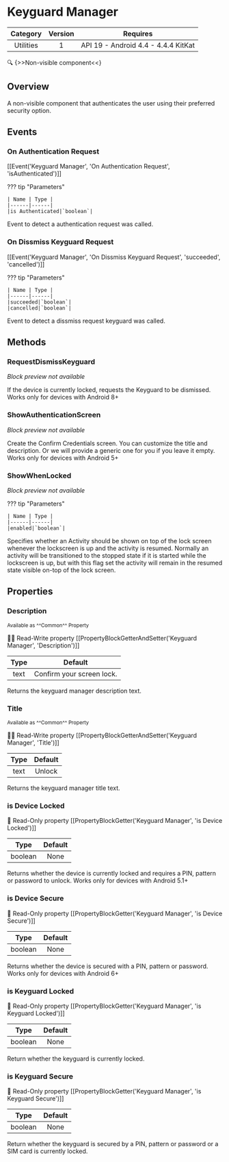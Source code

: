 # Keyguard Manager

| Category | Version | Requires |
|:--------:|:-------:|:--------:|
|Utilities|1|API 19 - Android 4.4 - 4.4.4 KitKat|

:mag: {>>Non-visible component<<}

## Overview

A non-visible component that authenticates the user using their preferred security option.

## Events

### On Authentication Request

[[Event('Keyguard Manager', 'On Authentication Request', 'isAuthenticated')]]

??? tip "Parameters"

    | Name | Type |
    |------|------|
    |is Authenticated|`boolean`|


Event to detect a authentication request was called.

### On Dissmiss Keyguard Request

[[Event('Keyguard Manager', 'On Dissmiss Keyguard Request', 'succeeded', 'cancelled')]]

??? tip "Parameters"

    | Name | Type |
    |------|------|
    |succeeded|`boolean`|
    |cancelled|`boolean`|


Event to detect a dissmiss request keyguard was called.

## Methods

### RequestDismissKeyguard

_Block preview not available_

If the device is currently locked, requests the Keyguard to be dismissed. Works only for devices with Android 8+

### ShowAuthenticationScreen

_Block preview not available_

Create the Confirm Credentials screen. You can customize the title and description. Or we will provide a generic one for you if you leave it empty. Works only for devices with Android 5+

### ShowWhenLocked

_Block preview not available_

??? tip "Parameters"

    | Name | Type |
    |------|------|
    |enabled|`boolean`|


Specifies whether an Activity should be shown on top of the lock screen whenever the lockscreen is up and the activity is resumed. Normally an activity will be transitioned to the stopped state if it is started while the lockscreen is up, but with this flag set the activity will remain in the resumed state visible on-top of the lock screen.

## Properties

### Description

<small>Available as ^^Common^^ Property</small>

:eyes::pencil: Read-Write property
[[PropertyBlockGetterAndSetter('Keyguard Manager', 'Description')]]

| Type | Default |
|:----:|:-------:|
|text|Confirm your screen lock.|

Returns the keyguard manager description text.

### Title

<small>Available as ^^Common^^ Property</small>

:eyes::pencil: Read-Write property
[[PropertyBlockGetterAndSetter('Keyguard Manager', 'Title')]]

| Type | Default |
|:----:|:-------:|
|text|Unlock|

Returns the keyguard manager title text.

### is Device Locked

:eyes: Read-Only property
[[PropertyBlockGetter('Keyguard Manager', 'is Device Locked')]]

| Type | Default |
|:----:|:-------:|
|boolean|None|

Returns whether the device is currently locked and requires a PIN, pattern or password to unlock. Works only for devices with Android 5.1+

### is Device Secure

:eyes: Read-Only property
[[PropertyBlockGetter('Keyguard Manager', 'is Device Secure')]]

| Type | Default |
|:----:|:-------:|
|boolean|None|

Returns whether the device is secured with a PIN, pattern or password. Works only for devices with Android 6+

### is Keyguard Locked

:eyes: Read-Only property
[[PropertyBlockGetter('Keyguard Manager', 'is Keyguard Locked')]]

| Type | Default |
|:----:|:-------:|
|boolean|None|

Return whether the keyguard is currently locked.

### is Keyguard Secure

:eyes: Read-Only property
[[PropertyBlockGetter('Keyguard Manager', 'is Keyguard Secure')]]

| Type | Default |
|:----:|:-------:|
|boolean|None|

Return whether the keyguard is secured by a PIN, pattern or password or a SIM card is currently locked.